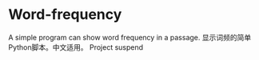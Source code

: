 # Word-frequency
A simple program can show word frequency in a passage.
显示词频的简单Python脚本。中文适用。
Project suspend

